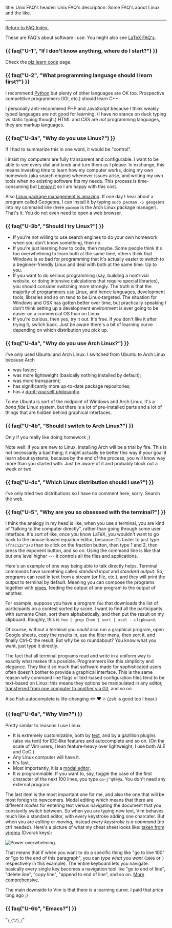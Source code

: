 title: Unix FAQ's
header: Unix FAQ's
description: Some FAQ's about Linux and the like.

---

[Return to FAQ Index.](faqs.html)

These are FAQ's about software I use.
You might also see [LaTeX FAQ's](faq-latex.html).

### {{ faq("U-1", "If I don't know anything, where do I start?") }}

Check the [plz learn code](techsupport.html) page.

### {{ faq("U-2", "What programming language should I learn first?") }}

I recommend [Python](http://openbookproject.net/thinkcs/python/english3e/index.html)
but plenty of other languages are OK too.
Prospective competitive programmers (IOI, etc.) should learn C++.

I personally anti-recommend PHP and JavaScript because I think weakly typed
languages are not good for learning.
(I have no stance on duck typing vs static typing though.)
HTML and CSS are *not* programming languages, they are markup languages.

### {{ faq("U-3a", "Why do you use Linux?") }}

If I had to summarize this in one word, it would be "control".

I insist my computers are fully transparent and configurable.
I want to be able to see every dial and knob and turn them as I please.
In exchange, this means investing time to learn how my computer works,
doing my own homework (aka search engine) whenever issues arise,
and writing my own tools when no existing software fits my needs.
This process is time-consuming but
[I enjoy it](https://xkcd.com/974/) so I am happy with this cost.

Also [Linux package management is
amazing](https://itsfoss.com/package-manager/).
If one day I hear about a program called Geogebra,
I can install it by typing `sudo pacman -S geogebra` into my command line
(here `pacman` is the Arch Linux package manager).
That's *it*. You do not even need to open a web browser.

### {{ faq("U-3b", "Should I try Linux?") }}

- If you're not willing to use search engines to do your own homework
	when you don't know something, then no.
- If you're just learning how to code, then maybe.
	Some people think it's too overwhelming to learn both at the same time,
	others think that Windows is so bad for programming that
	it's actually easier to switch to a beginner-friendly Linux
	and deal with both at the same time. Up to you.
- If you want to do serious programming (say, building a nontrivial website,
	or doing intensive calculations that require special libraries),
	you should consider switching more strongly. The truth is that the
	[majority of programmers use Linux](https://www.reddit.com/r/linux/comments/vytkf),
	and hence languages, development tools, libraries and so on
	tend to be Linux-targeted.
	The situation for Windows and OSX has gotten better over time,
	but practically speaking I don't think setting up a development environment
	is ever going to be easier on a commercial OS than on Linux.
- If you're curious, then yes, try it out. It's free.
	If you don't like it after trying it, switch back.
	Just be aware there's a bit of learning curve depending on which
	distribution you pick up.

### {{ faq("U-4a", "Why do you use Arch Linux?") }}

I've only used Ubuntu and Arch Linux.
I switched from Ubuntu to Arch Linux because Arch

- was faster;
- was more lightweight (basically nothing installed by default);
- was more transparent;
- has significantly more up-to-date package repositories;
- has a [do-it-yourself philosophy](https://wiki.archlinux.org/title/Arch_Linux#Principles).

To me Ubuntu is sort of the midpoint of Windows and Arch Linux.
It's a *bona fide* Linux system, but there is a lot of pre-installed parts
and a lot of things that are hidden behind graphical interfaces.

### {{ faq("U-4b", "Should I switch to Arch Linux?") }}

Only if you really like doing homework ;)

Note well: if you are new to Linux, installing Arch will be a trial by fire.
This is not necessarily a bad thing; it might actually be better this way if
your goal it learn about systems, because by the end of the process, you will
know way more than you started with. Just be aware of it and probably block out
a week or two.

### {{ faq("U-4c", "Which Linux distribution should I use?") }}

I've only tried two distributions so I have no comment here, sorry.
Search the web.

### {{ faq("U-5", "Why are you so obsessed with the terminal?") }}

I think the analogy in my head is like, when you use a terminal, you are kind of
"talking to the computer directly", rather than going through some user interface.
It's sort of like, once you know LaTeX, you wouldn't want to go back to the
mouse-based equation editor, because it's faster to just type `\frac12x^2+3`
than to click on the fraction button, then type 1 and 2, then press the exponent
button, and so on. Using the command line is like that but one level higher ---
it controls all the files and applications.

Here's an example of one way being able to talk directly helps.
Terminal commands have something called *standard input* and *standard output*.
So, programs can read in text from a stream (or file, etc.),
and they will print the output to terminal by default.
Meaning you can compose the programs together with
[pipes](https://en.wikipedia.org/wiki/Pipeline_%28Unix%29),
feeding the output of one program to the output of another.

For example, suppose you have a program `foo` that downloads the list
of participants on a contest sorted by score.
I want to find all the participants with surname Chen,
sort them alphabetically, and then put the result on my clipboard.
Roughly, this is `foo | grep Chen | sort | xsel --clipboard`.

Of course, without a terminal you *could* also run a graphical program,
open Google sheets, copy the results in, use the filter menu,
then sort it, and finally Ctrl-C the result. But why be so roundabout?
You know what you want, just type it directly.

The fact that all terminal programs read and write
in a uniform way is exactly what makes this possible.
Programmers like this simplicity and elegance.
They like it so much that software made for sophisticated users
often doesn't bother to provide a graphical interface.
This is the same reason why command line flags or text-based
configuration files tend to be text-based on Linux:
this means they options be manipulated in any editor,
[transferred from one computer to another via Git](https://github.com/vEnhance/dotfiles),
and so on.

Also Fish autocomplete is life-changing 🐟 ❤️  🔥
(zsh is good too I hear.)

### {{ faq("U-6a", "Why Vim?") }}

Pretty similar to reasons I use Linux.

- It is extremely customizable, both by
	[text](https://github.com/vEnhance/dotfiles/blob/main/vimrc),
	and by a gazillion plugins (also via text)
	for IDE-like features and autocomplete and so on.
	(On the scale of Vim users, I lean feature-heavy over lightweight;
	I use both ALE and CoC.)
- Any Linux computer will have it.
- It's fast.
- Most importantly, it is a [modal editor](https://en.wikipedia.org/wiki/Vi#Interface).
- It is programmable. If you want to, say,
	toggle the case of the first character of the next 100 lines,
	you type `qa~j^q99@a`. You don't need any external program.

The last item is the most important one for me,
and also the one that will be most foreign to newcomers.
Modal editing which means that there are different *modes*
for entering text versus navigating the document that you constantly switch between.
So when you are typing new text, Vim behaves much like a standard editor,
with every keystroke adding one charcater.
But when you are *editing* or *moving*,
instead *every keystroke is a command* (no ctrl needed).
Here's a picture of what my cheat sheet looks like:
[taken from vi-emu](https://boredzo.org/vi_tutorial/vi_tutorial-Dvorak-Color.pdf)
(Dvorak keys):

![Power overwhelming.](static/vim-dvorak.png)

That means that if when you want to do a specific thing like
"go to line 100" or "go to the end of this paragraph",
you can *type what you want* (`100G` or `}` respectively in this example).
The entire keyboard lets you navigate: basically every single key
becomes a navigation tool like "go to end of line", "delete line",
"copy line", "append to end of line", and so on.
[More comprehensive.](https://stackoverflow.com/a/1220118)

The main downside to Vim is that there is a learning curve.
I paid that price long ago ;)

### {{ faq("U-6b", "Emacs?") }}

¯\\\_(ツ)\_/¯
